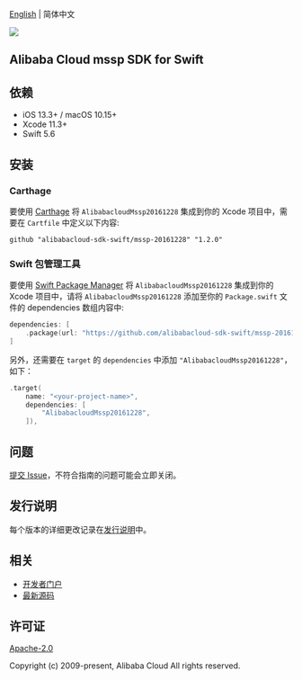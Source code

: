 [English](README.md) | 简体中文

![](https://aliyunsdk-pages.alicdn.com/icons/AlibabaCloud.svg)

## Alibaba Cloud mssp SDK for Swift

## 依赖

- iOS 13.3+ / macOS 10.15+
- Xcode 11.3+
- Swift 5.6

## 安装

### Carthage

要使用 [Carthage](https://github.com/Carthage/Carthage) 将 `AlibabacloudMssp20161228` 集成到你的 Xcode 项目中，需要在 `Cartfile` 中定义以下内容:

```ogdl
github "alibabacloud-sdk-swift/mssp-20161228" "1.2.0"
```

### Swift 包管理工具

要使用 [Swift Package Manager](https://swift.org/package-manager/) 将 `AlibabacloudMssp20161228` 集成到你的 Xcode 项目中，请将 `AlibabacloudMssp20161228` 添加至你的 `Package.swift` 文件的 dependencies 数组内容中:

```swift
dependencies: [
    .package(url: "https://github.com/alibabacloud-sdk-swift/mssp-20161228.git", from: "1.2.0")
]
```

另外，还需要在 `target` 的 `dependencies` 中添加 `"AlibabacloudMssp20161228"`，如下：

```swift
.target(
    name: "<your-project-name>",
    dependencies: [
        "AlibabacloudMssp20161228",
    ]),
```

## 问题

[提交 Issue](https://github.com/alibabacloud-sdk-swift/mssp-20161228/issues/new)，不符合指南的问题可能会立即关闭。

## 发行说明

每个版本的详细更改记录在[发行说明](./ChangeLog.txt)中。

## 相关

* [开发者门户](https://next.api.aliyun.com/home)
* [最新源码](https://github.com/alibabacloud-sdk-swift/mssp-20161228)

## 许可证

[Apache-2.0](http://www.apache.org/licenses/LICENSE-2.0)

Copyright (c) 2009-present, Alibaba Cloud All rights reserved.
